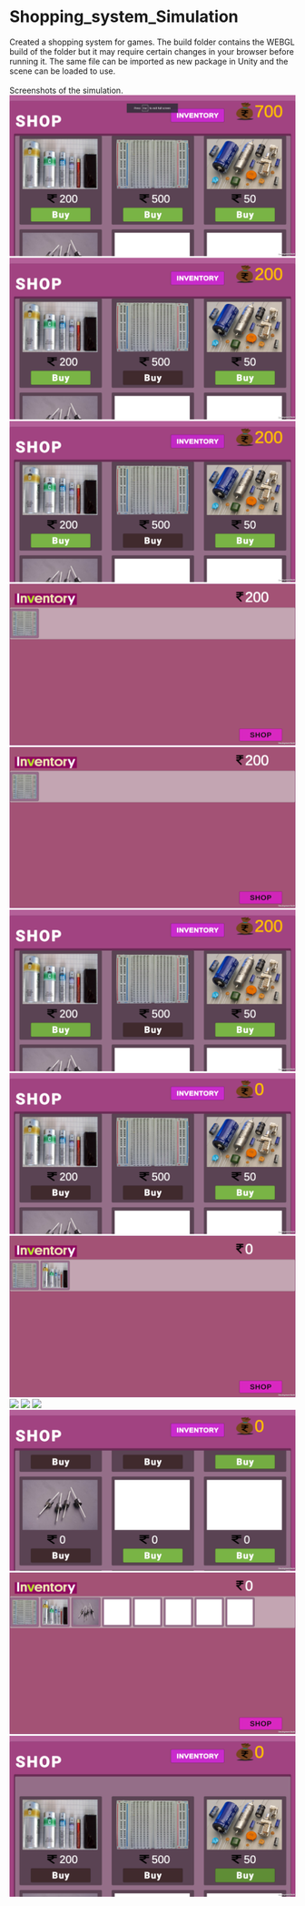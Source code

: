 # Shopping_system_Simulation
 Created a shopping system for games. The build folder contains the WEBGL build of the folder but it may require certain changes in your browser before running it. 
 The same file can be imported as new package in Unity and the scene can be loaded to use.<br />
 <br />
 Screenshots of the simulation.
 <br />
![](Images/Screenshot%20(56).png)
![](Images/Screenshot%20(57).png)
![](Images/Screenshot%20(58).png)
![](Images/Screenshot%20(59).png)
![](Images/Screenshot%20(60).png)
![](Images/Screenshot%20(61).png)
![](Images/Screenshot%20(62).png)
![](Images/Screenshot%20(63).png)
![](Images/Screenshot%20(64).png)
![](Images/Screenshot%20(65).png)
![](Images/Screenshot%20(66).png)
![](Images/Screenshot%20(67).png)
![](Images/Screenshot%20(68).png)
![](Images/Screenshot%20(69).png)
